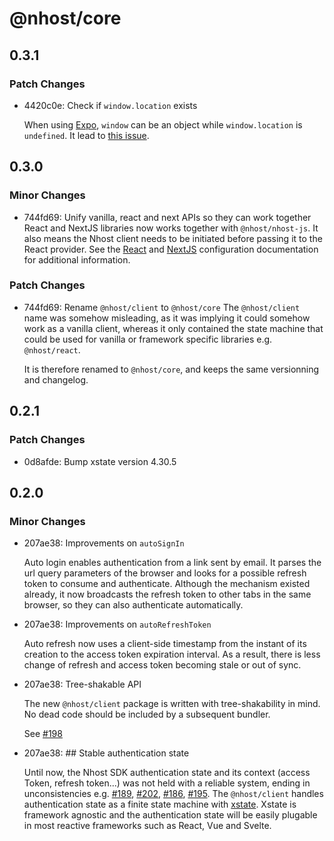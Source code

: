 # @nhost/core

## 0.3.1

### Patch Changes

- 4420c0e: Check if `window.location` exists

  When using [Expo](https://expo.dev/), `window` can be an object while `window.location` is `undefined`. It lead to [this issue](https://github.com/nhost/nhost/issues/309).

## 0.3.0

### Minor Changes

- 744fd69: Unify vanilla, react and next APIs so they can work together
  React and NextJS libraries now works together with `@nhost/nhost-js`. It also means the Nhost client needs to be initiated before passing it to the React provider.
  See the [React](https://docs.nhost.io/reference/react#configuration) and [NextJS](https://docs.nhost.io/reference/nextjs/configuration) configuration documentation for additional information.

### Patch Changes

- 744fd69: Rename `@nhost/client` to `@nhost/core`
  The `@nhost/client` name was somehow misleading, as it was implying it could somehow work as a vanilla client, whereas it only contained the state machine that could be used for vanilla or framework specific libraries e.g. `@nhost/react`.

  It is therefore renamed to `@nhost/core`, and keeps the same versionning and changelog.

## 0.2.1

### Patch Changes

- 0d8afde: Bump xstate version 4.30.5

## 0.2.0

### Minor Changes

- 207ae38: Improvements on `autoSignIn`

  Auto login enables authentication from a link sent by email.
  It parses the url query parameters of the browser and looks for a possible refresh token to consume and authenticate.
  Although the mechanism existed already, it now broadcasts the refresh token to other tabs in the same browser, so they can also authenticate automatically.

- 207ae38: Improvements on `autoRefreshToken`

  Auto refresh now uses a client-side timestamp from the instant of its creation to the access token expiration interval. As a result, there is less change of refresh and access token becoming stale or out of sync.

- 207ae38: Tree-shakable API

  The new `@nhost/client` package is written with tree-shakability in mind. No dead code should be included by a subsequent bundler.

  See [#198](https://github.com/nhost/nhost/issues/198)

- 207ae38: ## Stable authentication state

  Until now, the Nhost SDK authentication state and its context (access Token, refresh token...) was not held with a reliable system, ending in unconsistencies e.g. [#189](https://github.com/nhost/nhost/issues/189), [#202](https://github.com/nhost/nhost/issues/202), [#186](https://github.com/nhost/nhost/issues/186), [#195](https://github.com/nhost/nhost/issues/195).
  The `@nhost/client` handles authentication state as a finite state machine with [xstate](https://github.com/statelyai/xstate). Xstate is framework agnostic and the authentication state will be easily plugable in most reactive frameworks such as React, Vue and Svelte.
